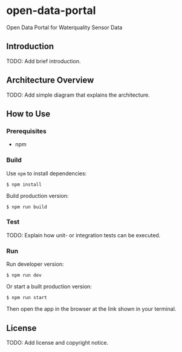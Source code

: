 # open-data-portal
Open Data Portal for Waterquality Sensor Data

## Introduction

TODO: Add brief introduction.

## Architecture Overview

TODO: Add simple diagram that explains the architecture.

## How to Use

### Prerequisites

- npm

### Build

Use `npm` to install dependencies:
```console
$ npm install
```

Build production version:
```console
$ npm run build
```

### Test

TODO: Explain how unit- or integration tests can be executed.

### Run

Run developer version:
```console
$ npm run dev
```

Or start a built production version:
```console
$ npm run start
```

Then open the app in the browser at the link shown in your terminal.


## License

TODO: Add license and copyright notice.
